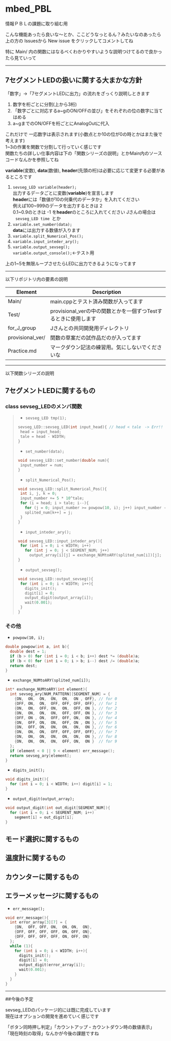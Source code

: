 # mbed_PBL

情報ＰＢＬの課題に取り組む用  

こんな機能あったら良いな〜とか、ここどうなっとるん？みたいなのあったら  
上の方の Issuesから New issue をクリックしてコメントしてね

特に Main/ 内の関数にはなるべくわかりやすいような説明つけてるので良かったら見ていって

***
## 7セグメントLEDの扱いに関する大まかな方針  

「数字」→「7セグメントLEDに出力」の流れをざっくり説明しときます  

1. 数字を桁ごとに分割(上から3桁)  
2. 「数字ごとに対応するa~gのON/OFFの並び」をそれぞれの位の数字に当てはめる  
3. a~gまでのON/OFFを桁ごとにAnalogOutに代入  

これだけで 一応数字は表示されます(小数点とか10の位が0の時とかはまた後で考えます)  
1~3の作業を関数で分割して行っていく感じです  
関数たちの詳しい仕事内容は下の「関数シリーズの説明」とかMain内のソースコードなんかを参照してね  

**variable**(変数), **data**(数値), **header**(先頭の桁)は必要に応じて変更する必要があるところです

1. `sevseg_LED variable(header);`  
   出力するデータごとに変数(**variable**)を宣言します  
   **header**には「数値が10の何乗代のデータか」を入れてください  
   例えば100~999のデータを出力するときは 2  
   0.1~0.9のときは -1 を**header**のところに入れてください 
   Jさんの場合は  
   `sevseg_LED time `とか  
2. `variable.set_number(data);`  
   **data**には出力する数値が入ります  
3. `variable.split_Numerical_Pos();`  
4. `variable.input_inteder_ary();`  
5. `variable.output_sevseg();`  
   `variable.output_console();`<-テスト用

上の1~5を無限ループさせたらLEDに出力できるようになってます

***
以下リポジトリ内の要素の説明  

Element | Description  
--- | ---  
Main/ | main.cppとテスト済み関数が入ってます  
Test/ | provisional_verの中の関数とかを一個ずつTestするときに使用します  
for_J_group | Jさんとの共同開発用ディレクトリ  
provisional_ver/ | 関数の草案だの試作品だのが入ってます  
Practice.md | マークダウン記法の練習用。気にしないでくださいな  

************************************************************
以下関数シリーズの説明

## 7セグメントLEDに関するもの

### class sevseg_LEDのメンバ関数

>* `sevseg_LED tmp(1);`
>```C++
>sevseg_LED::sevseg_LED(int input_head){ // head < tale　-> Err!!
>  head = input_head;
>  tale = head - WIDTH;
>}
>```
>
>* `set_number(data);`
>```C++
>void sevseg_LED::set_number(double num){
>  input_number = num;
>}
>```
>
>* `split_Numerical_Pos();`
>```C++
>void sevseg_LED::split_Numerical_Pos(){
>  int i, j, k = 0;
>  input_number += 5 * 10^tale;
>  for (i = head; i > tale; i--){ 
>    for (j = 0; input_number >= powpow(10, i); j++) input_number -= powpow(10, i);
>    splited_num[k++] = j;
>  }
>}
>```
>
>* `input_inteder_ary();`
>```C++
>void sevseg_LED::input_inteder_ary(){
>  for (int i = 0; i < WIDTH; i++)
>    for (int j = 0; j < SEGMENT_NUM; j++)
>      output_array[i][j] = exchange_NUMtoARY(splited_num[i])[j];
>}
>```
>
>* `output_sevseg();`
>```C++
>void sevseg_LED::output_sevseg(){ 
>  for (int i = 0; i < WIDTH; i++){
>    digits_init();
>    digit[i] = 0;
>    output_digit(output_array[i]);
>    wait(0.001);
>  }
>}
>```
### その他

* `powpow(10, i);`
```C++
double powpow(int a, int b){
  double dest = 1;
  if (b > 0) for (int i = 0; i < b; i++) dest *= (double)a;
  if (b < 0) for (int i = 0; i > b; i--) dest /= (double)a;
  return dest;
}
```

* `exchange_NUMtoARY(splited_num[i]);`
```C++
int* exchange_NUMtoARY(int element){
  int sevseg_ary[NUM_PATTERN][SEGMENT_NUM] = {
    {ON,  ON,  ON,  ON,  ON,  ON , OFF}, // for 0
    {OFF, ON,  ON,  OFF, OFF, OFF, OFF}, // for 1
    {ON,  ON,  OFF, ON,  ON,  OFF, ON }, // for 2
    {ON,  ON,  ON,  ON,  OFF, OFF, ON }, // for 3
    {OFF, ON , ON,  OFF, OFF, ON,  ON }, // for 4
    {ON,  OFF, ON,  ON,  OFF, ON , ON }, // for 5
    {ON,  OFF, ON,  ON,  ON,  ON,  ON }, // for 6
    {ON,  ON,  ON,  OFF, OFF, OFF, OFF}, // for 7
    {ON,  ON,  ON,  ON,  ON,  ON,  ON }, // for 8
    {ON,  ON,  ON,  ON,  OFF, ON,  ON }  // for 9
  };
  if (element < 0 || 9 < element) err_message();
  return sevseg_ary[element];
}
```

* `digits_init();`
```C++
void digits_init(){
  for (int i = 0; i < WIDTH; i++) digit[i] = 1;
}
```

* `output_digit(output_array);`
```C++
void output_digit(int out_digit[SEGMENT_NUM]){
  for (int i = 0; i < SEGMENT_NUM; i++)
    segment[i] = out_digit[i];  
}
```

## モード選択に関するもの

## 温度計に関するもの

## カウンターに関するもの

## エラーメッセージに関するもの

* `err_message();`
```C++
void err_message(){
  int error_array[3][7] = {
    {ON,  OFF, OFF, ON,  ON, ON,  ON},
    {OFF, OFF, OFF, OFF, ON, OFF, ON},
    {OFF, OFF, OFF, OFF, ON, OFF, ON}
  };
  while (1){
    for (int i = 0; i < WIDTH; i++){
      digits_init();
      digit[i] = 0;
      output_digit(error_array[i]);
      wait(0.001);
    }
  }
}
```

************************************************************
##今後の予定

sevseg_LEDのパッケージ的には既に完成しています  
現在はオプションの開発を進めていく感じです  

「ボタン同時押し判定」「カウントアップ・カウントダウン時の数値表示」  
「現在時刻の取得」なんかが今後の課題ですね  
